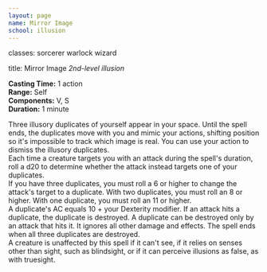 ```yaml
---
layout: page
name: Mirror Image
school: illusion
---
```

classes: sorcerer
         warlock
         wizard

title: Mirror Image 
_2nd-level illusion_ 

**Casting Time:** 1 action    
**Range:** Self    
**Components:** V, S    
**Duration:** 1 minute 

Three illusory duplicates of yourself appear in your space. Until the spell ends, the duplicates move with you and mimic your actions, shifting position so it's impossible to track which image is real. You can use your action to dismiss the illusory duplicates.    
Each time a creature targets you with an attack during the spell's duration, roll a d20 to determine whether the attack instead targets one of your duplicates.    
If you have three duplicates, you must roll a 6 or higher to change the attack's target to a duplicate. With two duplicates, you must roll an 8 or higher. With one duplicate, you must roll an 11 or higher.    
A duplicate's AC equals 10 + your Dexterity modifier. If an attack hits a duplicate, the duplicate is destroyed. A duplicate can be destroyed only by an attack that hits it. It ignores all other damage and effects. The spell ends when all three duplicates are destroyed.    
A creature is unaffected by this spell if it can't see, if it relies on senses other than sight, such as blindsight, or if it can perceive illusions as false, as with truesight. 